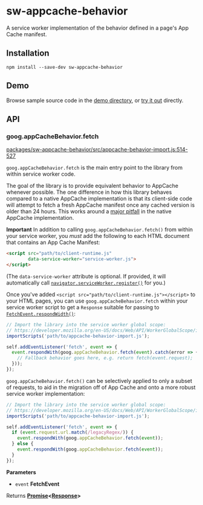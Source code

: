# sw-appcache-behavior

A service worker implementation of the behavior defined in a page's App Cache manifest.

## Installation

`npm install --save-dev sw-appcache-behavior`

## Demo

Browse sample source code in the [demo directory](https://github.com/GoogleChrome/sw-helpers/tree/master/packages/sw-appcache-behavior/demo), or
[try it out](https://googlechrome.github.io/sw-helpers/sw-appcache-behavior/demo/) directly.

## API

### goog.appCacheBehavior.fetch

[packages/sw-appcache-behavior/src/appcache-behavior-import.js:514-527](https://github.com/GoogleChrome/sw-helpers/blob/8769cb5ff7d131573fe90aafac4a6b2ba7991b41/packages/sw-appcache-behavior/src/appcache-behavior-import.js#L514-L527 "Source code on GitHub")

`goog.appCacheBehavior.fetch` is the main entry point to the library
from within service worker code.

The goal of the library is to provide equivalent behavior to AppCache
whenever possible. The one difference in how this library behaves compared to
a native AppCache implementation is that its client-side code will attempt to
fetch a fresh AppCache manifest once any cached version is older than 24
hours. This works around a
[major pitfall](http://alistapart.com/article/application-cache-is-a-douchebag#section6)
in the native AppCache implementation.

**Important**
In addition to calling `goog.appCacheBehavior.fetch()` from within your
service worker, you _must_ add the following to each HTML document that
contains an App Cache Manifest:

```html
<script src="path/to/client-runtime.js"
        data-service-worker="service-worker.js">
</script>
```

(The `data-service-worker` attribute is optional. If provided, it will
automatically call
[`navigator.serviceWorker.register()`](https://developer.mozilla.org/en-US/docs/Web/API/ServiceWorkerContainer/register)
for you.)

Once you've added `<script src="path/to/client-runtime.js"></script>` to
your HTML pages, you can use `goog.appCacheBehavior.fetch` within your
service worker script to get a `Response` suitable for passing to
[`FetchEvent.respondWidth()`](https://developer.mozilla.org/en-US/docs/Web/API/FetchEvent/respondWith):

```js
// Import the library into the service worker global scope:
// https://developer.mozilla.org/en-US/docs/Web/API/WorkerGlobalScope/importScripts
importScripts('path/to/appcache-behavior-import.js');

self.addEventListener('fetch', event => {
  event.respondWith(goog.appCacheBehavior.fetch(event).catch(error => {
    // Fallback behavior goes here, e.g. return fetch(event.request);
  }));
});
```

`goog.appCacheBehavior.fetch()` can be selectively applied to only a subset
of requests, to aid in the migration off of App Cache and onto a more
robust service worker implementation:

```js
// Import the library into the service worker global scope:
// https://developer.mozilla.org/en-US/docs/Web/API/WorkerGlobalScope/importScripts
importScripts('path/to/appcache-behavior-import.js');

self.addEventListener('fetch', event => {
  if (event.request.url.match(/legacyRegex/)) {
    event.respondWith(goog.appCacheBehavior.fetch(event));
  } else {
    event.respondWith(goog.appCacheBehavior.fetch(event));
  }
});
```

**Parameters**

-   `event` **FetchEvent**

Returns **[Promise](https://developer.mozilla.org/en-US/docs/Web/JavaScript/Reference/Global_Objects/Promise)&lt;[Response](https://developer.mozilla.org/en-US/docs/Web/Guide/HTML/HTML5)>**
